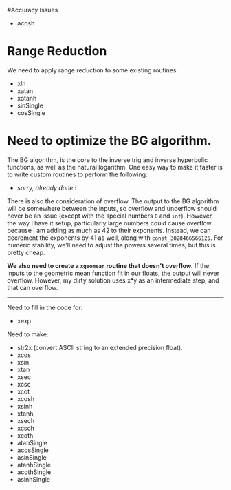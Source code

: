 #Accuracy Issues
* acosh

# Range Reduction
We need to apply range reduction to some existing routines:
* xln
* xatan
* xatanh
* sinSingle
* cosSingle


# Need to optimize the BG algorithm.
The BG algorithm, is the core to the inverse trig and inverse hyperbolic functions, as well as the natural logarithm. One easy way to make it faster is to write custom routines to perform the following:

* *sorry, already done !*

There is also the consideration of overflow. The output to the BG algorithm will be somewhere between the inputs, so overflow and underflow should never be an issue (except with the special numbers `0` and `inf`). However, the way I have it setup, particularly large numbers could cause overflow because I am adding as much as 42 to their exponents. Instead, we can decrement the exponents by 41 as well, along with `const_3028466566125`. For numeric stability, we'll need to adjust the powers several times, but this is pretty cheap.

**We also need to create a `xgeomean` routine that doesn't overflow.** If the inputs to the geometric mean function fit in our floats, the output will never overflow. However, my dirty solution uses x*y as an intermediate step, and that can overflow.

---
Need to fill in the code for:
* xexp

Need to make:
* str2x (convert ASCII string to an extended precision float).
* xcos
* xsin
* xtan
* xsec
* xcsc
* xcot
* xcosh
* xsinh
* xtanh
* xsech
* xcsch
* xcoth
* atanSingle
* acosSingle
* asinSingle
* atanhSingle
* acothSingle
* asinhSingle
